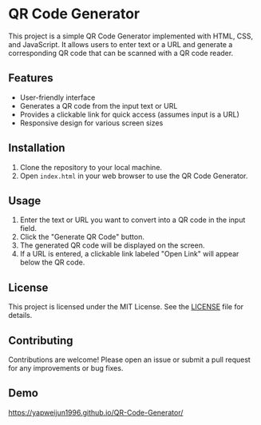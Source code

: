 # QR Code Generator

This project is a simple QR Code Generator implemented with HTML, CSS, and JavaScript. It allows users to enter text or a URL and generate a corresponding QR code that can be scanned with a QR code reader.

## Features

- User-friendly interface
- Generates a QR code from the input text or URL
- Provides a clickable link for quick access (assumes input is a URL)
- Responsive design for various screen sizes

## Installation

1. Clone the repository to your local machine.
2. Open `index.html` in your web browser to use the QR Code Generator.

## Usage

1. Enter the text or URL you want to convert into a QR code in the input field.
2. Click the "Generate QR Code" button.
3. The generated QR code will be displayed on the screen.
4. If a URL is entered, a clickable link labeled "Open Link" will appear below the QR code.

## License

This project is licensed under the MIT License. See the [LICENSE](LICENSE) file for details.

## Contributing

Contributions are welcome! Please open an issue or submit a pull request for any improvements or bug fixes.

## Demo

https://yapweijun1996.github.io/QR-Code-Generator/
